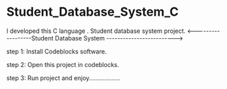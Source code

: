 # Student_Database_System_C
I developed this C language . Student database system project.
<------------------Student Database System ------------------------->

step 1: Install Codeblocks software.

step 2: Open this project in codeblocks.

step 3: Run project and enjoy..................

